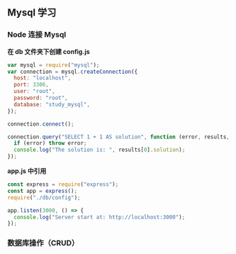 ## Mysql 学习

### Node 连接 Mysql

**在 db 文件夹下创建 config.js**

```js
var mysql = require("mysql");
var connection = mysql.createConnection({
  host: "localhost",
  port: 3306,
  user: "root",
  password: "root",
  database: "study_mysql",
});

connection.connect();

connection.query("SELECT 1 + 1 AS solution", function (error, results, fields) {
  if (error) throw error;
  console.log("The solution is: ", results[0].solution);
});
```

**app.js 中引用**

```js
const express = require("express");
const app = express();
require("./db/config");

app.listen(3000, () => {
  console.log("Server start at: http://localhost:3000");
});
```

### 数据库操作（CRUD）
